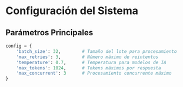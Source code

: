 # Configuración del Sistema

## Parámetros Principales
```python
config = {
    'batch_size': 32,        # Tamaño del lote para procesamiento
    'max_retries': 3,        # Número máximo de reintentos
    'temperature': 0.7,      # Temperatura para modelos de IA
    'max_tokens': 1024,      # Tokens máximos por respuesta
    'max_concurrent': 3      # Procesamiento concurrente máximo
}